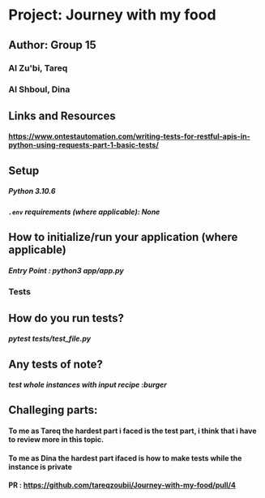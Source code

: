 # Project: Journey with my food

## Author: Group 15

### Al Zu'bi, Tareq

### Al Shboul, Dina

## Links and Resources

#### https://www.ontestautomation.com/writing-tests-for-restful-apis-in-python-using-requests-part-1-basic-tests/

## Setup

##### Python 3.10.6

##### `.env` requirements (where applicable): None

## How to initialize/run your application (where applicable)

##### Entry Point : python3 app/app.py 

### Tests

## How do you run tests?

##### pytest tests/test_file.py

## Any tests of note?

##### test whole instances with input recipe :burger

## Challeging parts:

#### To me as Tareq the hardest part i faced is the test part, i think that i have to review more in this topic.

#### To me as Dina the hardest part ifaced is how to make tests while the instance is private 


#### PR : https://github.com/tareqzoubii/Journey-with-my-food/pull/4